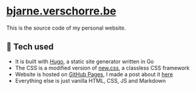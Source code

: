 # [bjarne.verschorre.be](https://bjarne.verschorre.be)
This is the source code of my personal website.

## 🧰 Tech used
- It is built with [Hugo](https://gohugo.io/), a static site generator written in Go
- The CSS is a modified version of [new.css](https://newcss.net/), a classless CSS framework
- Website is hosted on [GitHub Pages](https://pages.github.com/), I made a post about it [here](https://bjarne.verschorre.be/blog/hosting-on-github/)
- Everything else is just vanilla HTML, CSS, JS and Markdown
